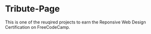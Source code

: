 # Tribute-Page
This is one of the reuqired projects to earn the Reponsive Web Design Certification on FreeCodeCamp.
